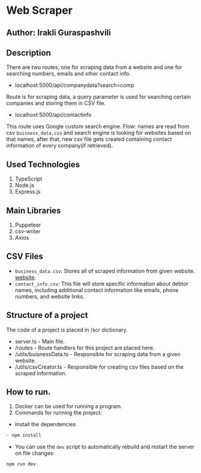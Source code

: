 # Web Scraper

## Author: Irakli Guraspashvili


## Description
There are two routes, one for scraping data from a website and one for searching numbers, emails and other contact info.

- localhost:5000/api/companydata?search=comp

Route is for scraping data, a query parameter is used for searching certain companies and storing them in CSV file.

- localhost:5000/api/contactinfo

This route uses Google custom search engine. 
Flow: names are read from csv  `buisness_data.csv` and search engine is looking for websites based on that names, after that,  new csv file gets created containing contact information of every company(if retrieved).

## Used Technologies
1. TypeScript
2. Node.js
3. Express.js

## Main Libraries
1. Puppeteer
2. csv-writer
3. Axios

## CSV Files

- `business_data.csv`: Stores all of scraped information from given website. [website](https://bizfileonline.sos.ca.gov/search/ucc).
- `contact_info.csv`: This file will store specific information about debtor names, including additional contact information like emails, phone numbers, and website links.


## Structure of a project

The code of a project is placed in /scr dictionary.

- server.ts - Main file.
- /routes - Route handlers for this project are placed here.
- /utils/buisnessData.ts - Responsible for scraping data from a given website.
- /utils/csvCreator.ts - Responsible for creating csv files based on the scraped information.

## How to run.
1. Docker can be used for running a program.
2. Commands for running the project:

- Install the dependencies
```sh
- npm install
```
- You can use the `dev` script to automatically rebuild and restart the server on file changes:

```sh
npm run dev
```
